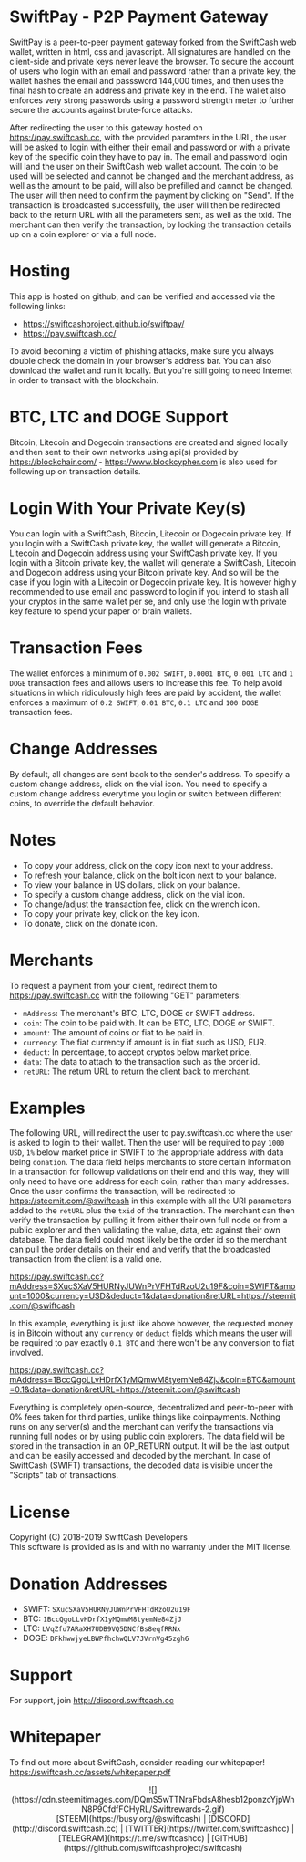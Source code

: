 # SwiftPay - P2P Payment Gateway

SwiftPay is a peer-to-peer payment gateway forked from the SwiftCash web wallet, written in html, css and javascript. All signatures are handled on the client-side and private keys never leave the browser. To secure the account of users who login with an email and password rather than a private key, the wallet hashes the email and passsword 144,000 times, and then uses the final hash to create an address and private key in the end. The wallet also enforces very strong passwords using a password strength meter to further secure the accounts against brute-force attacks.

After redirecting the user to this gateway hosted on https://pay.swiftcash.cc, with the provided paramters in the URL, the user will be asked to login with either their email and password or with a private key of the specific coin they have to pay in. The email and password login will land the user on their SwiftCash web wallet account. The coin to be used will be selected and cannot be changed and the merchant address, as well as the amount to be paid, will also be prefilled and cannot be changed. The user will then need to confirm the payment by clicking on "Send". If the transaction is broadcasted successfully, the user will then be redirected back to the return URL with all the parameters sent, as well as the txid. The merchant can then verify the transaction, by looking the transaction details up on a coin explorer or via a full node.

# Hosting
This app is hosted on github, and can be verified and accessed via the following links:

* https://swiftcashproject.github.io/swiftpay/
* https://pay.swiftcash.cc/

To avoid becoming a victim of phishing attacks, make sure you always double check the domain in your browser's address bar. You can also download the wallet and run it locally. But you're still going to need Internet in order to transact with the blockchain.

# BTC, LTC and DOGE Support
Bitcoin, Litecoin and Dogecoin transactions are created and signed locally and then sent to their own networks using api(s) provided by https://blockchair.com/ - https://www.blockcypher.com is also used for following up on transaction details.

# Login With Your Private Key(s)
You can login with a SwiftCash, Bitcoin, Litecoin or Dogecoin private key. If you login with a SwiftCash private key, the wallet will generate a Bitcoin, Litecoin and Dogecoin address using your SwiftCash private key. If you login with a Bitcoin private key, the wallet will generate a SwiftCash, Litecoin and Dogecoin address using your Bitcoin private key. And so will be the case if you login with a Litecoin or Dogecoin private key. It is however highly recommended to use email and password to login if you intend to stash all your cryptos in the same wallet per se, and only use the login with private key feature to spend your paper or brain wallets.

# Transaction Fees
The wallet enforces a minimum of `0.002 SWIFT`, `0.0001 BTC`, `0.001 LTC` and `1 DOGE` transaction fees and allows users to increase this fee. To help avoid situations in which ridiculously high fees are paid by accident, the wallet enforces a maximum of `0.2 SWIFT`, `0.01 BTC`, `0.1 LTC` and `100 DOGE` transaction fees.

# Change Addresses
By default, all changes are sent back to the sender's address. To specify a custom change address, click on the vial icon. You need to specify a custom change address everytime you login or switch between different coins, to override the default behavior.

# Notes
* To copy your address, click on the copy icon next to your address.
* To refresh your balance, click on the bolt icon next to your balance.
* To view your balance in US dollars, click on your balance.
* To specify a custom change address, click on the vial icon.
* To change/adjust the transaction fee, click on the wrench icon.
* To copy your private key, click on the key icon.
* To donate, click on the donate icon.

# Merchants
To request a payment from your client, redirect them to https://pay.swiftcash.cc with the following "GET" parameters:

* `mAddress`: The merchant's BTC, LTC, DOGE or SWIFT address.
* `coin`: The coin to be paid with. It can be BTC, LTC, DOGE or SWIFT.
* `amount`: The amount of coins or fiat to be paid in.
* `currency`: The fiat currency if amount is in fiat such as USD, EUR.
* `deduct`: In percentage, to accept cryptos below market price.
* `data`: The data to attach to the transaction such as the order id.
* `retURL`: The return URL to return the client back to merchant.

# Examples

The following URL, will redirect the user to pay.swiftcash.cc where the user is asked to login to their wallet. Then the user will be required to pay `1000 USD`, `1%` below market price in SWIFT to the appropriate address with data being `donation`. The data field helps merchants to store certain information in a transaction for followup validations on their end and this way, they will only need to have one address for each coin, rather than many addresses. Once the user confirms the transaction, will be redirected to https://steemit.com/@swiftcash in this example with all the URI parameters added to the `retURL` plus the `txid` of the transaction. The merchant can then verify the transaction by pulling it from either their own full node or from a public explorer and then validating the value, data, etc against their own database. The data field could most likely be the order id so the merchant can pull the order details on their end and verify that the broadcasted transaction from the client is a valid one.

https://pay.swiftcash.cc?mAddress=SXucSXaV5HURNyJUWnPrVFHTdRzoU2u19F&coin=SWIFT&amount=1000&currency=USD&deduct=1&data=donation&retURL=https://steemit.com/@swiftcash

In this example, everything is just like above however, the requested money is in Bitcoin without any `currency` or `deduct` fields which means the user will be required to pay exactly `0.1 BTC` and there won't be any conversion to fiat involved.

https://pay.swiftcash.cc?mAddress=1BccQgoLLvHDrfX1yMQmwM8tyemNe84ZjJ&coin=BTC&amount=0.1&data=donation&retURL=https://steemit.com/@swiftcash

Everything is completely open-source, decentralized and peer-to-peer with 0% fees taken for third parties, unlike things like coinpayments. Nothing runs on any server(s) and the merchant can verify the transactions via running full nodes or by using public coin explorers. The data field will be stored in the transaction in an OP_RETURN output. It will be the last output and can be easily accessed and decoded by the merchant. In case of SwiftCash (SWIFT) transactions, the decoded data is visible under the "Scripts" tab of transactions.

# License
Copyright (C) 2018-2019 SwiftCash Developers <br />
This software is provided as is and with no warranty under the MIT license.

# Donation Addresses
* SWIFT: `SXucSXaV5HURNyJUWnPrVFHTdRzoU2u19F`
* BTC: `1BccQgoLLvHDrfX1yMQmwM8tyemNe84ZjJ`
* LTC: `LVqZfu7ARaXH7UDB9VQ5DNCfBs8eqfRRNx`
* DOGE: `DFkhwwjyeLBWPfhchwQLV7JVrnVg45zgh6`

# Support
For support, join http://discord.swiftcash.cc

# Whitepaper
To find out more about SwiftCash, consider reading our whitepaper!
https://swiftcash.cc/assets/whitepaper.pdf


<center>![](https://cdn.steemitimages.com/DQmS5wTTNraFbdsA8hesb12ponzcYjpWnN8P9CfdfFCHyRL/Swiftrewards-2.gif)</center>

<center> [STEEM](https://busy.org/@swiftcash) | [DISCORD](http://discord.swiftcash.cc) | [TWITTER](https://twitter.com/swiftcashcc) | [TELEGRAM](https://t.me/swiftcashcc) | [GITHUB](https://github.com/swiftcashproject/swiftcash)</center>
